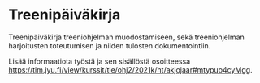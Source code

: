 # Treenipäiväkirja

Treenipäiväkirja treeniohjelman muodostamiseen, sekä treeniohjelman harjoitusten toteutumisen ja niiden tulosten dokumentointiin.

Lisää informaatiota työstä ja sen sisällöstä osoitteessa https://tim.jyu.fi/view/kurssit/tie/ohj2/2021k/ht/akjojaar#mtypuo4cyMgg.